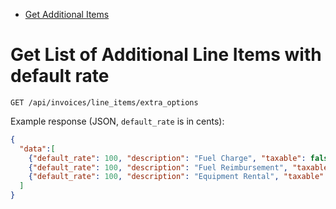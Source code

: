 * [Get Additional Items](#extra_options)

<a name="extra_options"/>

# Get List of Additional Line Items with default rate

```
GET /api/invoices/line_items/extra_options
```

Example response (JSON, `default_rate` is in cents):
```json
{
  "data":[
    {"default_rate": 100, "description": "Fuel Charge", "taxable": false, "deductible": false},
    {"default_rate": 100, "description": "Fuel Reimbursement", "taxable": false, "deductible": true},
    {"default_rate": 100, "description": "Equipment Rental", "taxable": true, "deductible": false}
  ]
}
```
